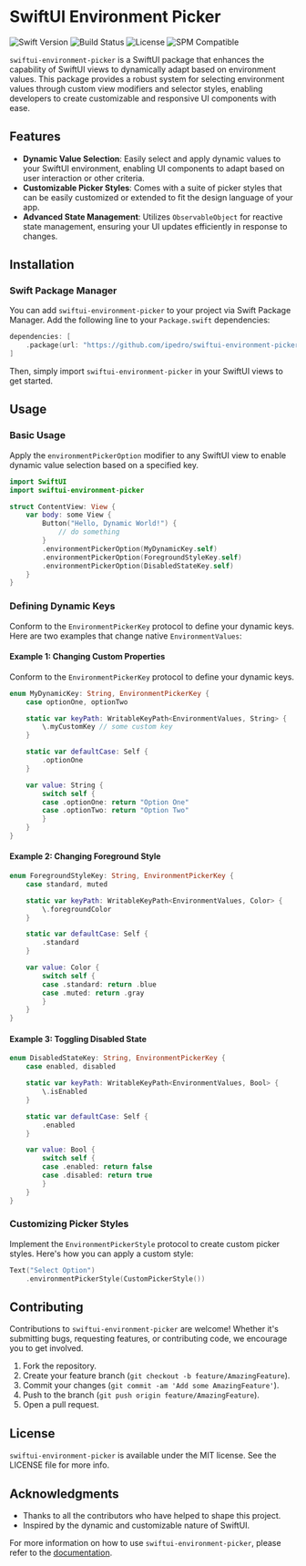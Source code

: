 # SwiftUI Environment Picker

![Swift Version](https://img.shields.io/badge/swift-5.7-orange.svg)
![Build Status](https://img.shields.io/badge/build-passing-brightgreen.svg)
![License](https://img.shields.io/badge/License-MIT-blue.svg)
![SPM Compatible](https://img.shields.io/badge/Swift_Package_Manager-compatible-brightgreen.svg)

`swiftui-environment-picker` is a SwiftUI package that enhances the capability of SwiftUI views to dynamically adapt based on environment values. This package provides a robust system for selecting environment values through custom view modifiers and selector styles, enabling developers to create customizable and responsive UI components with ease.

## Features

- **Dynamic Value Selection**: Easily select and apply dynamic values to your SwiftUI environment, enabling UI components to adapt based on user interaction or other criteria.
- **Customizable Picker Styles**: Comes with a suite of picker styles that can be easily customized or extended to fit the design language of your app.
- **Advanced State Management**: Utilizes `ObservableObject` for reactive state management, ensuring your UI updates efficiently in response to changes.

## Installation

### Swift Package Manager

You can add `swiftui-environment-picker` to your project via Swift Package Manager. Add the following line to your `Package.swift` dependencies:

```swift
dependencies: [
    .package(url: "https://github.com/ipedro/swiftui-environment-picker", .upToNextMajor(from: "1.0.0"))
]
```

Then, simply import `swiftui-environment-picker` in your SwiftUI views to get started.

## Usage

### Basic Usage

Apply the `environmentPickerOption` modifier to any SwiftUI view to enable dynamic value selection based on a specified key.

```swift
import SwiftUI
import swiftui-environment-picker

struct ContentView: View {
    var body: some View {
        Button("Hello, Dynamic World!") {
            // do something
        }
        .environmentPickerOption(MyDynamicKey.self)
        .environmentPickerOption(ForegroundStyleKey.self)
        .environmentPickerOption(DisabledStateKey.self)
    }
}
```

### Defining Dynamic Keys

Conform to the `EnvironmentPickerKey` protocol to define your dynamic keys. Here are two examples that change native `EnvironmentValues`:


#### Example 1: Changing Custom Properties

Conform to the `EnvironmentPickerKey` protocol to define your dynamic keys.

```swift
enum MyDynamicKey: String, EnvironmentPickerKey {
    case optionOne, optionTwo

    static var keyPath: WritableKeyPath<EnvironmentValues, String> {
        \.myCustomKey // some custom key
    }

    static var defaultCase: Self {
        .optionOne
    }

    var value: String {
        switch self {
        case .optionOne: return "Option One"
        case .optionTwo: return "Option Two"
        }
    }
}
```

#### Example 2: Changing Foreground Style

```swift
enum ForegroundStyleKey: String, EnvironmentPickerKey {
    case standard, muted

    static var keyPath: WritableKeyPath<EnvironmentValues, Color> {
        \.foregroundColor
    }

    static var defaultCase: Self {
        .standard
    }

    var value: Color {
        switch self {
        case .standard: return .blue
        case .muted: return .gray
        }
    }
}
```

#### Example 3: Toggling Disabled State

```swift
enum DisabledStateKey: String, EnvironmentPickerKey {
    case enabled, disabled

    static var keyPath: WritableKeyPath<EnvironmentValues, Bool> {
        \.isEnabled
    }

    static var defaultCase: Self {
        .enabled
    }

    var value: Bool {
        switch self {
        case .enabled: return false
        case .disabled: return true
        }
    }
}
```

### Customizing Picker Styles

Implement the `EnvironmentPickerStyle` protocol to create custom picker styles. Here's how you can apply a custom style:

```swift
Text("Select Option")
    .environmentPickerStyle(CustomPickerStyle())
```

## Contributing

Contributions to `swiftui-environment-picker` are welcome! Whether it's submitting bugs, requesting features, or contributing code, we encourage you to get involved.

1. Fork the repository.
2. Create your feature branch (`git checkout -b feature/AmazingFeature`).
3. Commit your changes (`git commit -am 'Add some AmazingFeature'`).
4. Push to the branch (`git push origin feature/AmazingFeature`).
5. Open a pull request.

## License

`swiftui-environment-picker` is available under the MIT license. See the LICENSE file for more info.

## Acknowledgments

- Thanks to all the contributors who have helped to shape this project.
- Inspired by the dynamic and customizable nature of SwiftUI.

For more information on how to use `swiftui-environment-picker`, please refer to the [documentation](https://github.com/ipedro/swiftui-environment-picker/wiki).
